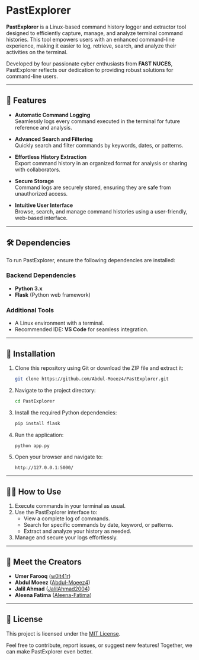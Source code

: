 # PastExplorer

**PastExplorer** is a Linux-based command history logger and extractor tool designed to efficiently capture, manage, and analyze terminal command histories. This tool empowers users with an enhanced command-line experience, making it easier to log, retrieve, search, and analyze their activities on the terminal.

Developed by four passionate cyber enthusiasts from **FAST NUCES**, PastExplorer reflects our dedication to providing robust solutions for command-line users.

---

## 🚀 Features
- **Automatic Command Logging**  
  Seamlessly logs every command executed in the terminal for future reference and analysis.

- **Advanced Search and Filtering**  
  Quickly search and filter commands by keywords, dates, or patterns.

- **Effortless History Extraction**  
  Export command history in an organized format for analysis or sharing with collaborators.

- **Secure Storage**  
  Command logs are securely stored, ensuring they are safe from unauthorized access.

- **Intuitive User Interface**  
  Browse, search, and manage command histories using a user-friendly, web-based interface.

---

## 🛠️ Dependencies
To run PastExplorer, ensure the following dependencies are installed:

### Backend Dependencies
- **Python 3.x**
- **Flask** (Python web framework)

### Additional Tools
- A Linux environment with a terminal.
- Recommended IDE: **VS Code** for seamless integration.

---

## 🔧 Installation
1. Clone this repository using Git or download the ZIP file and extract it:
   ```bash
   git clone https://github.com/Abdul-Moeez4/PastExplorer.git
   ```
2. Navigate to the project directory:
   ```bash
   cd PastExplorer
   ```
3. Install the required Python dependencies:
   ```bash
   pip install flask
   ```
4. Run the application:
   ```bash
   python app.py
   ```

5. Open your browser and navigate to:
   ```
   http://127.0.0.1:5000/
   ```

---

## 👩‍💻 How to Use
1. Execute commands in your terminal as usual.
2. Use the PastExplorer interface to:
   - View a complete log of commands.
   - Search for specific commands by date, keyword, or patterns.
   - Extract and analyze your history as needed.
3. Manage and secure your logs effortlessly.

---

## 🤝 Meet the Creators
- **Umer Farooq** ([w0lt41r](https://github.com/w0lt41r))
- **Abdul Moeez** ([Abdul-Moeez4](https://github.com/Abdul-Moeez4))
- **Jalil Ahmad** ([JalilAhmad2004](https://github.com/JalilAhmad2004))
- **Aleena Fatima** ([Aleena-Fatima](https://github.com/Aleena-Fatima))

---

## 📝 License
This project is licensed under the [MIT License](https://opensource.org/licenses/MIT).

Feel free to contribute, report issues, or suggest new features! Together, we can make PastExplorer even better.



  
